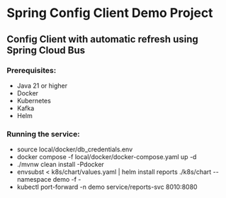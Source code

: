# Spring Config Client Demo Project

## Config Client with automatic refresh using Spring Cloud Bus

### Prerequisites:
- Java 21 or higher
- Docker
- Kubernetes
- Kafka
- Helm

### Running the service:
- source local/docker/db_credentials.env
- docker compose -f local/docker/docker-compose.yaml up -d
- ./mvnw clean install -Pdocker
- envsubst < k8s/chart/values.yaml | helm install reports ./k8s/chart --namespace demo -f -
- kubectl port-forward -n demo service/reports-svc 8010:8080